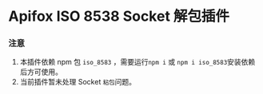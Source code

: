 # Apifox ISO 8538 Socket 解包插件

### 注意

1. 本插件依赖 npm 包 `iso_8583` ，需要运行`npm i` 或 `npm i iso_8583`安装依赖后方可使用。
2. 当前插件暂未处理 Socket `粘包`问题。